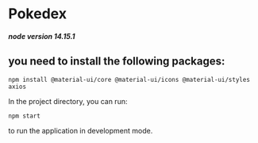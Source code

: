# Pokedex

#### _node version 14.15.1_

## you need to install the following packages:

`npm install @material-ui/core @material-ui/icons @material-ui/styles axios`

In the project directory, you can run:

`npm start`

to run the application in development mode.


